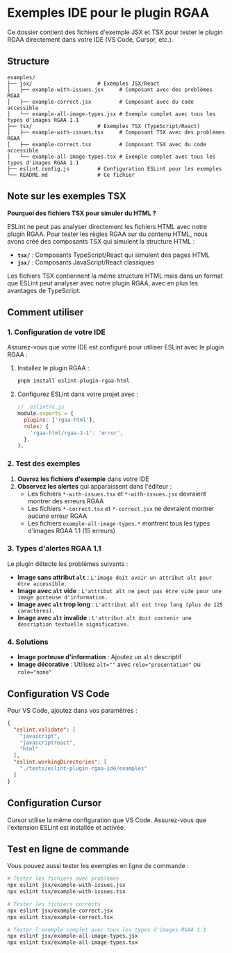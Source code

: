 # Exemples IDE pour le plugin RGAA

Ce dossier contient des fichiers d'exemple JSX et TSX pour tester le plugin RGAA directement dans votre IDE (VS Code, Cursor, etc.).

## Structure

```
examples/
├── jsx/                     # Exemples JSX/React
│   ├── example-with-issues.jsx     # Composant avec des problèmes RGAA
│   ├── example-correct.jsx         # Composant avec du code accessible
│   └── example-all-image-types.jsx # Exemple complet avec tous les types d'images RGAA 1.1
├── tsx/                     # Exemples TSX (TypeScript/React)
│   ├── example-with-issues.tsx     # Composant TSX avec des problèmes RGAA
│   ├── example-correct.tsx         # Composant TSX avec du code accessible
│   └── example-all-image-types.tsx # Exemple complet avec tous les types d'images RGAA 1.1
├── eslint.config.js         # Configuration ESLint pour les exemples
└── README.md                # Ce fichier
```

## Note sur les exemples TSX

**Pourquoi des fichiers TSX pour simuler du HTML ?**

ESLint ne peut pas analyser directement les fichiers HTML avec notre plugin RGAA. Pour tester les règles RGAA sur du contenu HTML, nous avons créé des composants TSX qui simulent la structure HTML :

- **`tsx/`** : Composants TypeScript/React qui simulent des pages HTML
- **`jsx/`** : Composants JavaScript/React classiques

Les fichiers TSX contiennent la même structure HTML mais dans un format que ESLint peut analyser avec notre plugin RGAA, avec en plus les avantages de TypeScript.

## Comment utiliser

### 1. Configuration de votre IDE

Assurez-vous que votre IDE est configuré pour utiliser ESLint avec le plugin RGAA :

1. Installez le plugin RGAA :
   ```bash
   pnpm install eslint-plugin-rgaa-html
   ```

2. Configurez ESLint dans votre projet avec :
   ```javascript
   // .eslintrc.js
   module.exports = {
     plugins: ['rgaa-html'],
     rules: {
       'rgaa-html/rgaa-1-1': 'error',
     },
   };
   ```

### 2. Test des exemples

1. **Ouvrez les fichiers d'exemple** dans votre IDE
2. **Observez les alertes** qui apparaissent dans l'éditeur :
   - Les fichiers `*-with-issues.tsx` et `*-with-issues.jsx` devraient montrer des erreurs RGAA
   - Les fichiers `*-correct.tsx` et `*-correct.jsx` ne devraient montrer aucune erreur RGAA
   - Les fichiers `example-all-image-types.*` montrent tous les types d'images RGAA 1.1 (15 erreurs)

### 3. Types d'alertes RGAA 1.1

Le plugin détecte les problèmes suivants :

- **Image sans attribut `alt`** : `L'image doit avoir un attribut alt pour être accessible.`
- **Image avec `alt` vide** : `L'attribut alt ne peut pas être vide pour une image porteuse d'information.`
- **Image avec `alt` trop long** : `L'attribut alt est trop long (plus de 125 caractères).`
- **Image avec `alt` invalide** : `L'attribut alt doit contenir une description textuelle significative.`

### 4. Solutions

- **Image porteuse d'information** : Ajoutez un `alt` descriptif
- **Image décorative** : Utilisez `alt=""` avec `role="presentation"` ou `role="none"`

## Configuration VS Code

Pour VS Code, ajoutez dans vos paramètres :

```json
{
  "eslint.validate": [
    "javascript",
    "javascriptreact",
    "html"
  ],
  "eslint.workingDirectories": [
    "./tests/eslint-plugin-rgaa-ide/examples"
  ]
}
```

## Configuration Cursor

Cursor utilise la même configuration que VS Code. Assurez-vous que l'extension ESLint est installée et activée.

## Test en ligne de commande

Vous pouvez aussi tester les exemples en ligne de commande :

```bash
# Tester les fichiers avec problèmes
npx eslint jsx/example-with-issues.jsx
npx eslint tsx/example-with-issues.tsx

# Tester les fichiers corrects
npx eslint jsx/example-correct.jsx
npx eslint tsx/example-correct.tsx

# Tester l'exemple complet avec tous les types d'images RGAA 1.1
npx eslint jsx/example-all-image-types.jsx
npx eslint tsx/example-all-image-types.tsx
```
